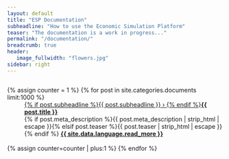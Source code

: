 ```yaml
---
layout: default
title: "ESP Documentation"
subheadline: "How to use the Economic Simulation Platform"
teaser: "The documentation is a work in progress..."
permalink: "/documentation/"
breadcrumb: true
header:
   image_fullwidth: "flowers.jpg"
sidebar: right
---
```

<div id="blog-index" class="row">
	<div class="small-12 columns t30">
    <dl class="accordion" data-accordion>
			{% assign counter = 1 %}
			{% for post in site.categories.documents limit:1000 %}
			<dd class="accordion-navigation">
			<a href="#panel{{ counter }}"><span class="iconfont"></span> {% if post.subheadline %}{{ post.subheadline }} › {% endif %}<strong>{{ post.title }}</strong></a>
				<div id="panel{{ counter }}" class="content">
					{% if post.meta_description %}{{ post.meta_description | strip_html | escape }}{% elsif post.teaser %}{{ post.teaser | strip_html | escape }}{% endif %}
					<a href="{{ site.url }}{{ post.url }}" title="Read {{ post.title escape_once }}"><strong>{{ site.data.language.read_more }}</strong></a><br><br>
				</div>
			</dd>
			{% assign counter=counter | plus:1 %}
			{% endfor %}
		</dl>
	</div><!-- /.small-12.columns -->
</div><!-- /.row -->
